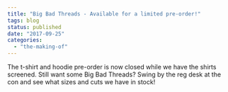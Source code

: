```yaml
---
title: "Big Bad Threads - Available for a limited pre-order!"
tags: blog
status: published
date: "2017-09-25"
categories: 
  - "the-making-of"
---
```


The t-shirt and hoodie pre-order is now closed while we have the shirts screened. Still want some Big Bad Threads? Swing by the reg desk at the con and see what sizes and cuts we have in stock!
